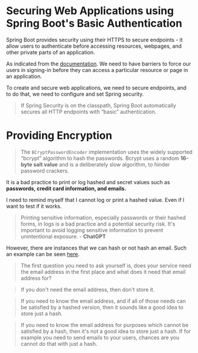 # Securing Web Applications using Spring Boot's Basic Authentication

Spring Boot provides security using their HTTPS to secure endpoints - it allow users to 
authenticate before accessing resources, webpages, and other private parts of an application. 

As indicated from the <a href="https://spring.io/guides/gs/securing-web/">documentation</a>. We need to have 
barriers to force our users in signing-in before they can access a particular resource or page in an application.

To create and secure web applications, we need to secure endpoints, and to do that, we need to configure and set 
Spring security. 

>  If Spring Security is on the classpath, Spring Boot automatically secures all HTTP endpoints with “basic” authentication.

# Providing Encryption
> The <code>BCryptPasswordEncoder</code> implementation uses the widely supported “bcrypt” algorithm to hash the passwords. 
> Bcrypt uses a random <b>16-byte salt value</b> and is a deliberately slow algorithm, to hinder password crackers.

It is a bad practice to print or log hashed and secret values such as <b>passwords, credit card information, and emails.</b>

I need to remind myself that I cannot log or print a hashed value. Even if I want to test if it works.

> Printing sensitive information, especially passwords or their hashed forms, in logs is a bad practice and a potential security risk. 
> It's important to avoid logging sensitive information to prevent unintentional exposure. - <b>ChatGPT</b>


However, there are instances that we can hash or not hash an email. Such an example can be seen 
<a href="https://security.stackexchange.com/questions/201361/is-it-worth-storing-email-addresses-as-hashes">here</a>.

> The first question you need to ask yourself is, does your service need the email address in the first place and
what does it need that email address for?

> If you don't need the email address, then don't store it.

> If you need to know the email address, and if all of those needs can be satisfied by a hashed version, then it sounds 
> like a good idea to store just a hash.

> If you need to know the email address for purposes which cannot be satisfied by a hash, then it's not a good idea to 
> store just a hash. If for example you need to send emails to your users, chances are you cannot do that with just a hash.

